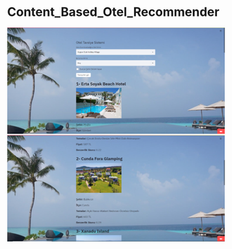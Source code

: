 # Content_Based_Otel_Recommender
![alt text](https://github.com/HarunArman/Content_Based_Otel_Recommender/blob/main/otel_rec_1.png?raw=true)
![alt text](https://github.com/HarunArman/Content_Based_Otel_Recommender/blob/main/otel_rec_2.png?raw=true)
